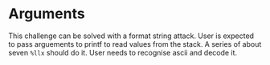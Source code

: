 # Arguments
This challenge can be solved with a format string attack.
User is expected to pass arguements to printf to read values from the stack.
A series of about seven `%llx` should do it.
User needs to recognise ascii and decode it.
